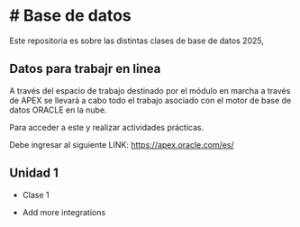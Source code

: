 
# # Base de datos

Este repositoria es sobre las distintas clases de base de datos 2025,

## Datos para trabajr en linea

A través del espacio de trabajo destinado por el módulo en marcha a través de APEX se llevará a cabo todo el trabajo asociado con el motor de base de datos ORACLE en la nube.

Para acceder a este y realizar actividades prácticas. 

Debe ingresar al siguiente LINK: https://apex.oracle.com/es/

## Unidad 1

- Clase 1

- Add more integrations

